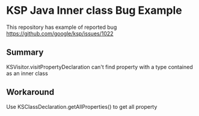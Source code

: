# KSP Java Inner class Bug Example

This repository has example of reported bug https://github.com/google/ksp/issues/1022

## Summary

KSVisitor.visitPropertyDeclaration can't find property with a type contained as an inner class

## Workaround

Use KSClassDeclaration.getAllProperties() to get all property

